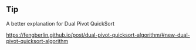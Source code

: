 ## Tip

A better explanation for Dual Pivot QuickSort

https://fengberlin.github.io/post/dual-pivot-quicksort-algorithm/#new-dual-pivot-quicksort-algorithm